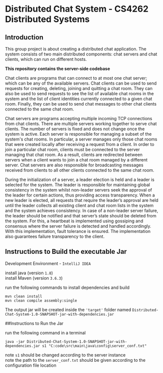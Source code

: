 # Distributed Chat System - CS4262 Distributed Systems

## Introduction 

This group project is about creating a distributed chat application. The system consists of two main distributed components: chat servers and chat clients, which can run on different hosts. <br/> 

**This repository contains the server-side codebase** 

Chat clients are programs that can connect to at most one chat server; which can be any of the available servers. Chat clients can be used to send requests for creating, deleting, joining and quitting a chat room. They can also be used to send requests to see the list of available chat rooms in the system and the list of client identities currently connected to a given chat room. Finally, they can be used to send chat messages to other chat clients connected to the same chat room. <br/> 

Chat servers are programs accepting multiple incoming TCP connections from chat clients. There are multiple servers working together to serve chat clients. The number of servers is fixed and does not change once the system is active. Each server is responsible for managing a subset of the system's chat rooms. In particular, a server manages only those chat rooms that were created locally after receiving a request from a client. In order to join a particular chat room, clients must be connected to the server managing that chat room. As a result, clients are redirected between servers when a client wants to join a chat room managed by a different server. Chat servers are also responsible for broadcasting messages received from clients to all other clients connected to the same chat room.   <br/>

During the initialization of a server, a leader election is held and a leader is selected
for the system. The leader is responsible for maintaining global consistency in the
system whilst non-leader servers seek the approval of the leader for certain actions,
thus providing access transparency. When a new leader is elected, all requests that
require the leader’s approval are held until the leader collects all existing client and
chat room lists in the system and the system achieves consistency. In case of a
non-leader server failure, the leader should be notified and that server’s state should
be deleted from the system. For this, a heartbeat is implemented using gossiping and
consensus where the server failure is detected and handled accordingly. With this
implementation, fault tolerance is ensured. The implementation also guarantees
failure transparency to the client. <br/>


## Instructions to Build the executable Jar

Development Environment - `IntelliJ IDEA`

install java (version `1.8`)
\
install Maven (version `3.6.3`)

run the following commands to install dependencies and build 
 
 `mvn clean install `
 \
 `mvn clean compile assembly:single`
 
The output jar will be created inside the `'target'` folder named `Distributed-Chat-System-1.0-SNAPSHOT-jar-with-dependencies.jar`

##Instructions to Run the Jar

run the following command in a terminal 

`java -jar Distributed-Chat-System-1.0-SNAPSHOT-jar-with-dependencies.jar s1 "C:code\src\main\java\config\server_conf.txt"`

note `s1` should be changed according to the server instance
\
note the path to the `server_conf.txt` should be given according to the configuration file location
